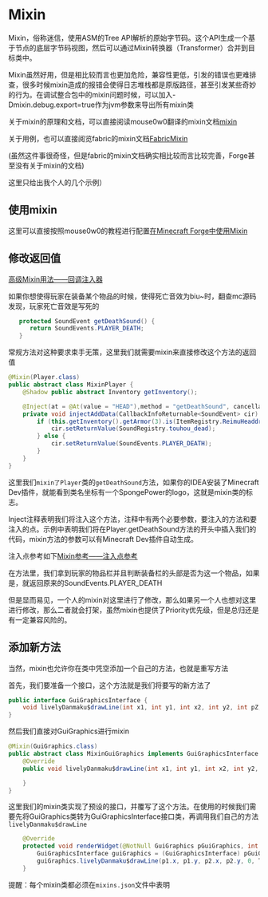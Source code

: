 # Mixin

Mixin，俗称迷信，使用ASM的Tree API解析的原始字节码。这个API生成一个基于节点的底层字节码视图，然后可以通过Mixin转换器（Transformer）合并到目标类中。

Mixin虽然好用，但是相比较而言也更加危险，兼容性更低，引发的错误也更难排查，很多时候mixin造成的报错会使得日志堆栈都是原版路径，甚至引发某些奇妙的行为。在调试整合包中的mixin问题时候，可以加入-Dmixin.debug.export=true作为jvm参数来导出所有mixin类

关于mixin的原理和文档，可以直接阅读mouse0w0翻译的mixin文档[mixin](https://mouse0w0.github.io/tags/Mixin/)

关于用例，也可以直接阅览fabric的mixin文档[FabricMixin](https://fabricmc.net/wiki/zh_cn:tutorial:mixin_introduction)

(虽然这件事很奇怪，但是fabric的mixin文档确实相比较而言比较完善，Forge甚至没有关于mixin的文档)

这里只给出我个人的几个示例）

## 使用mixin

这里可以直接按照mouse0w0的教程进行配置[在Minecraft Forge中使用Mixin](https://mouse0w0.github.io/2022/03/01/Mixins-on-Minecraft-Forge/)

## 修改返回值

[高级Mixin用法——回调注入器](https://mouse0w0.github.io/2018/12/05/Advanced-Mixin-Usage-Callback-Injectors/)

如果你想使得玩家在装备某个物品的时候，使得死亡音效为biu~时，翻查mc源码发现，玩家死亡音效是写死的

``` java
   protected SoundEvent getDeathSound() {
      return SoundEvents.PLAYER_DEATH;
   }
```

常规方法对这种要求束手无策，这里我们就需要mixin来直接修改这个方法的返回值

``` java
@Mixin(Player.class)
public abstract class MixinPlayer {
    @Shadow public abstract Inventory getInventory();

    @Inject(at = @At(value = "HEAD"),method = "getDeathSound", cancellable = true)
    private void injectAddData(CallbackInfoReturnable<SoundEvent> cir) {
        if (this.getInventory().getArmor(3).is(ItemRegistry.ReimuHeaddress.get())) {
            cir.setReturnValue(SoundRegistry.touhou_dead);
        } else {
            cir.setReturnValue(SoundEvents.PLAYER_DEATH);
        }
    }
}
```

这里我们`mixin了Player`类的`getDeathSound`方法，如果你的IDEA安装了Minecraft Dev插件，就能看到类名坐标有一个SpongePower的logo，这就是mixin类的标志。

Inject注释表明我们将注入这个方法，注释中有两个必要参数，要注入的方法和要注入的点。示例中表明我们将在Player.getDeathSound方法的开头中插入我们的代码，mixin方法的参数可以有Minecraft Dev插件自动生成。

注入点参考如下[Mixin参考——注入点参考](https://mouse0w0.github.io/2020/03/24/Mixin-Reference-Injection-Point-Reference/)

在方法里，我们拿到玩家的物品栏并且判断装备栏的头部是否为这一个物品，如果是，就返回原来的SoundEvents.PLAYER_DEATH

但是显而易见，一个人的mixin对这里进行了修改，那么如果另一个人也想对这里进行修改，那么二者就会打架，虽然mixin也提供了Priority优先级，但是总归还是有一定兼容风险的。

## 添加新方法

当然，mixin也允许你在类中凭空添加一个自己的方法，也就是重写方法

首先，我们要准备一个接口，这个方法就是我们将要写的新方法了

``` java
public interface GuiGraphicsInterface {
    void livelyDanmaku$drawLine(int x1, int y1, int x2, int y2, int pZ, int pColor, int width);
}
```

然后我们直接对GuiGraphics进行mixin

``` java
@Mixin(GuiGraphics.class)
public abstract class MixinGuiGraphics implements GuiGraphicsInterface {
    @Override
    public void livelyDanmaku$drawLine(int x1, int y1, int x2, int y2, int pZ, int pColor, int width) {

    }
}
```

这里我们的mixin类实现了预设的接口，并覆写了这个方法。在使用的时候我们需要先将GuiGraphics类转为GuiGraphicsInterface接口类，再调用我们自己的方法`livelyDanmaku$drawLine`

``` java
    @Override
    protected void renderWidget(@NotNull GuiGraphics pGuiGraphics, int pMouseX, int pMouseY, float pPartialTick) {
        GuiGraphicsInterface guiGraphics = (GuiGraphicsInterface) pGuiGraphics;
        guiGraphics.livelyDanmaku$drawLine(p1.x, p1.y, p2.x, p2.y, 0, TRANSLUCENT_BLACK, 2);
    }
```

提醒：每个mixin类都必须在`mixins.json`文件中表明